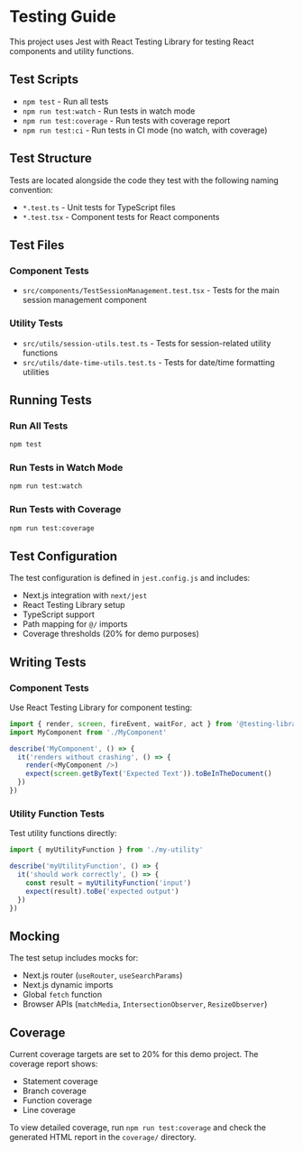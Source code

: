 # Testing Guide

This project uses Jest with React Testing Library for testing React components and utility functions.

## Test Scripts

- `npm test` - Run all tests
- `npm run test:watch` - Run tests in watch mode
- `npm run test:coverage` - Run tests with coverage report
- `npm run test:ci` - Run tests in CI mode (no watch, with coverage)

## Test Structure

Tests are located alongside the code they test with the following naming convention:
- `*.test.ts` - Unit tests for TypeScript files
- `*.test.tsx` - Component tests for React components

## Test Files

### Component Tests
- `src/components/TestSessionManagement.test.tsx` - Tests for the main session management component

### Utility Tests
- `src/utils/session-utils.test.ts` - Tests for session-related utility functions
- `src/utils/date-time-utils.test.ts` - Tests for date/time formatting utilities

## Running Tests

### Run All Tests
```bash
npm test
```

### Run Tests in Watch Mode
```bash
npm run test:watch
```

### Run Tests with Coverage
```bash
npm run test:coverage
```

## Test Configuration

The test configuration is defined in `jest.config.js` and includes:
- Next.js integration with `next/jest`
- React Testing Library setup
- TypeScript support
- Path mapping for `@/` imports
- Coverage thresholds (20% for demo purposes)

## Writing Tests

### Component Tests
Use React Testing Library for component testing:

```typescript
import { render, screen, fireEvent, waitFor, act } from '@testing-library/react'
import MyComponent from './MyComponent'

describe('MyComponent', () => {
  it('renders without crashing', () => {
    render(<MyComponent />)
    expect(screen.getByText('Expected Text')).toBeInTheDocument()
  })
})
```

### Utility Function Tests
Test utility functions directly:

```typescript
import { myUtilityFunction } from './my-utility'

describe('myUtilityFunction', () => {
  it('should work correctly', () => {
    const result = myUtilityFunction('input')
    expect(result).toBe('expected output')
  })
})
```

## Mocking

The test setup includes mocks for:
- Next.js router (`useRouter`, `useSearchParams`)
- Next.js dynamic imports
- Global `fetch` function
- Browser APIs (`matchMedia`, `IntersectionObserver`, `ResizeObserver`)

## Coverage

Current coverage targets are set to 20% for this demo project. The coverage report shows:
- Statement coverage
- Branch coverage
- Function coverage
- Line coverage

To view detailed coverage, run `npm run test:coverage` and check the generated HTML report in the `coverage/` directory.

